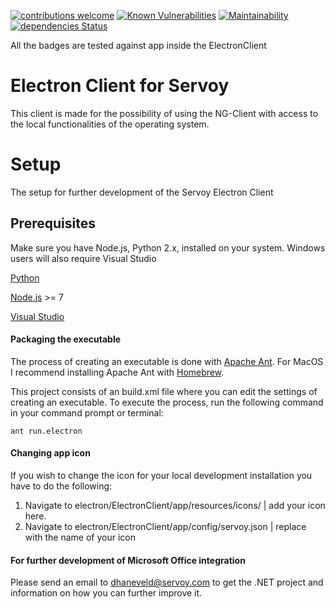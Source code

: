 [![contributions welcome](https://img.shields.io/badge/contributions-welcome-brightgreen.svg?style=flat)](https://github.com/dwyl/esta/issues) [![Known Vulnerabilities](https://snyk.io/test/github/DionDavid/electron/badge.svg?targetFile=ElectronClient/app/package.json)](https://snyk.io/test/github/DionDavid/electron) [![Maintainability](https://api.codeclimate.com/v1/badges/482ffb25e5b4c5bc17f8/maintainability)](https://codeclimate.com/github/DionDavid/electron/maintainability) [![dependencies Status](https://david-dm.org/DionDavid/electron/status.svg?path=ElectronClient/app)](https://david-dm.org/DionDavid/electron?path=ElectronClient/app) 

All the badges are tested against app inside the ElectronClient

# Electron Client for Servoy

This client is made for the possibility of using the NG-Client with access to the local functionalities of the operating system.

# Setup

The setup for further development of the Servoy Electron Client

## Prerequisites

Make sure you have Node.js, Python 2.x, installed on your system. Windows users will also require Visual Studio

[Python](https://www.python.org/downloads/) 

[Node.js](https://nodejs.org/en/) >= 7

[Visual Studio](https://www.visualstudio.com/vs/)

#### Packaging the executable

The process of creating an executable is done with [Apache Ant](https://ant.apache.org/manual/install.html). For MacOS I recommend installing Apache Ant with [Homebrew](https://brew.sh/index_nl).

This project consists of an build.xml file where you can edit the settings of creating an executable. To execute the process, run the following command in your command prompt or terminal: 

```console
ant run.electron
```
#### Changing app icon

If you wish to change the icon for your local development installation you have to do the following:

1. Navigate to electron/ElectronClient/app/resources/icons/ | add your icon here.
2. Navigate to electron/ElectronClient/app/config/servoy.json | replace with the name of your icon

#### For further development of Microsoft Office integration

Please send an email to [dhaneveld@servoy.com](mailto:dhaneveld@servoy.com) to get the .NET project and information on how you can further improve it.













